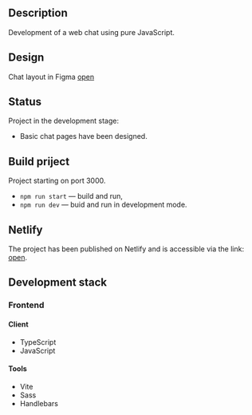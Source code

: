 
## Description

Development of a web chat using pure JavaScript.

## Design
Chat layout in Figma [open](https://www.figma.com/file/jF5fFFzgGOxQeB4CmKWTiE/Chat_external_link?node-id=0%3A1)

## Status
Project in the development stage:
- Basic chat pages have been designed.

## Build priject

Project starting on port 3000.

- `npm run start` — build and run,
- `npm run dev` — buid and run in development mode.
 
## Netlify

The project has been published on Netlify and is accessible via the link: [open](https://dulcet-faloodeh-fd8eb8.netlify.app/src/pages/profile/edit).

## Development stack
<a name="devstack"></a>

### Frontend
<a name="devstackfront"></a>

#### Client
<a name="devstackfrontclient"></a>

- TypeScript
- JavaScript

#### Tools
<a name="devstackfronttools"></a>

- Vite
- Sass
- Handlebars
